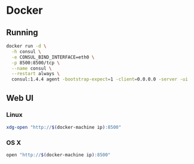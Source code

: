 # Docker

## Running

```sh
docker run -d \
  -h consul \
  -e CONSUL_BIND_INTERFACE=eth0 \
  -p 8500:8500/tcp \
  --name consul \
  --restart always \
  consul:1.4.4 agent -bootstrap-expect=1 -client=0.0.0.0 -server -ui
```

## Web UI

### Linux

```sh
xdg-open "http://$(docker-machine ip):8500"
```

### OS X

```sh
open "http://$(docker-machine ip):8500"
```
